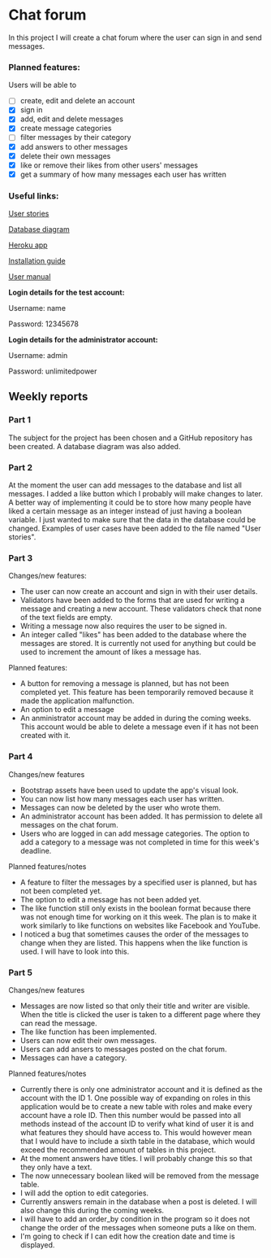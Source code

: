 # Chat forum
In this project I will create a chat forum where the user can sign in and send messages.

### Planned features:
Users will be able to
* [ ] create, edit and delete an account
* [x] sign in
* [x] add, edit and delete messages
* [x] create message categories
* [ ] filter messages by their category
* [x] add answers to other messages
* [x] delete their own messages
* [x] like or remove their likes from other users' messages
* [x] get a summary of how many messages each user has written

### Useful links:
[User stories](https://github.com/H4m5t3r/Keskustelufoorumi/blob/master/documentation/User%20stories.md)

[Database diagram](https://github.com/H4m5t3r/Keskustelufoorumi/blob/master/documentation/Database%20diagram.png)

[Heroku app](https://tsoha-k2020-keskustelufoorumi.herokuapp.com/)

[Installation guide](https://github.com/H4m5t3r/Keskustelufoorumi/blob/master/documentation/Installation%20guide.md)

[User manual](https://github.com/H4m5t3r/Keskustelufoorumi/blob/master/documentation/User%20manual.md)

**Login details for the test account:**

Username: name

Password: 12345678

**Login details for the administrator account:**

Username: admin

Password: unlimitedpower

## Weekly reports

### Part 1
The subject for the project has been chosen and a GitHub repository has been created. A database diagram was also added.

### Part 2
At the moment the user can add messages to the database and list all messages. I added a like button which I probably will make changes to later. A better way of implementing it could be to store how many people have liked a certain message as an integer instead of just having a boolean variable. I just wanted to make sure that the data in the database could be changed. Examples of user cases have been added to the file named "User stories".

### Part 3
Changes/new features:
* The user can now create an account and sign in with their user details.
* Validators have been added to the forms that are used for writing a message and creating a new account. These validators check that none of the text fields are empty.
* Writing a message now also requires the user to be signed in.
* An integer called "likes" has been added to the database where the messages are stored. It is currently not used for anything but could be used to increment the amount of likes a message has.

Planned features:
* A button for removing a message is planned, but has not been completed yet. This feature has been temporarily removed because it made the application malfunction.
* An option to edit a message
* An anministrator account may be added in during the coming weeks. This account would be able to delete a message even if it has not been created with it.

### Part 4
Changes/new features
* Bootstrap assets have been used to update the app's visual look.
* You can now list how many messages each user has written.
* Messages can now be deleted by the user who wrote them.
* An administrator account has been added. It has permission to delete all messages on the chat forum.
* Users who are logged in can add message categories. The option to add a category to a message was not completed in time for this week's deadline.

Planned features/notes
* A feature to filter the messages by a specified user is planned, but has not been completed yet.
* The option to edit a message has not been added yet.
* The like function still only exists in the boolean format because there was not enough time for working on it this week. The plan is to make it work similarly to like functions on websites like Facebook and YouTube.
* I noticed a bug that sometimes causes the order of the messages to change when they are listed. This happens when the like function is used. I will have to look into this.

### Part 5
Changes/new features
* Messages are now listed so that only their title and writer are visible. When the title is clicked the user is taken to a different page where they can read the message.
* The like function has been implemented.
* Users can now edit their own messages.
* Users can add ansers to messages posted on the chat forum.
* Messages can have a category.

Planned features/notes
* Currently there is only one administrator account and it is defined as the account with the ID 1. One possible way of expanding on roles in this application would be to create a new table with roles and make every account have a role ID. Then this number would be passed into all methods instead of the account ID to verify what kind of user it is and what features they should have access to. This would however mean that I would have to include a sixth table in the database, which would exceed the recommended amount of tables in this project.
* At the moment answers have titles. I will probably change this so that they only have a text.
* The now unnecessary boolean liked will be removed from the message table.
* I will add the option to edit categories.
* Currently answers remain in the database when a post is deleted. I will also change this during the coming weeks.
* I will have to add an order_by condition in the program so it does not change the order of the messages when someone puts a like on them.
* I'm going to check if I can edit how the creation date and time is displayed.